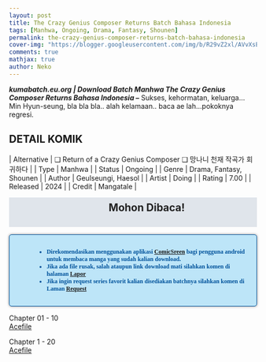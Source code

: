 ```yaml
---
layout: post
title: The Crazy Genius Composer Returns Batch Bahasa Indonesia 
tags: [Manhwa, Ongoing, Drama, Fantasy, Shounen]
permalink: the-crazy-genius-composer-returns-batch-bahasa-indonesia
cover-img: "https://blogger.googleusercontent.com/img/b/R29vZ2xl/AVvXsEg4QrDK-slcFDQ3V7nLcyZ9iX2Y95WcNZdOrbUX9aDL5bkn9aOjzRZLnYpIy_qUN9la_52t_PfKeMGBjFQfbV24Gk8roXdAn-x2N9jGEXCrT7UbsZWaxp9JJ7nOraKicbtG1e7N8ifxjYlGThocaqXuyyb-kwU5DDojGsWyMBmAqdLTq4DaLIdKWYPO9Obv/s1030/resource-127490-IkYm5Aik.jpeg"
comments: true
mathjax: true
author: Neko
---
```



**<em>kumabatch.eu.org | Download Batch Manhwa The Crazy Genius Composer Returns Bahasa Indonesia –</em>** Sukses, kehormatan, keluarga… Min Hyun-seung, bla bla bla.. alah kelamaan.. baca ae lah…pokoknya regresi.

## DETAIL KOMIK

| Alternative | ❑ Return of a Crazy Genius Composer ❑ 망나니 천재 작곡가 회귀하다 |
| Type | Manhwa |
| Status | Ongoing |
| Genre | Drama, Fantasy, Shounen |
| Author | Geulseungi, Haesol |
| Artist | Doing |
| Rating | 7.00 |
| Released | 2024 |
| Credit  | Mangatale |

<h2 style="background-attachment: initial; background-clip: initial; background-color: #e0e5eb; background-origin: initial; background-position: 12px 1px; background-repeat: no-repeat; background-size: initial; color: #222222; line-height: 22px; margin: 5px 0px; min-height: 38px; padding: 10px 12px 12px 68px; text-align: center;"> 
Mohon Dibaca!</h2>

<div style="-moz-border-radius: 15px; -moz-box-shadow: 0 0 5px #888; -webkit-border-radius: 15px; -webkit-box-shadow: 0 0 5px #888; background-attachment: initial; background-clip: initial; background-color: #bde5f8; background-origin: initial; background-position: 10px 50%; background-repeat: no-repeat; background-size: initial; background: #bde5f8 url(&quot;https://sites.google.com/site/problogiz/my-icon/info.png&quot;) no-repeat 10px center; border-radius: 5px; border: 1px solid; box-shadow: rgb(136, 136, 136) 0px 0px 5px; color: #00529b; font: bold 12px verdana; margin: 15px 0px; padding: 15px 20px 15px 55px; "> 
<ul>
  <li>Direkomendasikan menggunakan aplikasi <a href="https://play.google.com/store/apps/details?id=com.viewer.comicscreen">ComicSreen</a> bagi pengguna android untuk membaca manga yang sudah kalian download.</li>
  <li>Jika ada file rusak, salah ataupun link download mati silahkan komen di halaman <a href="https://kumabatch.github.io/lapor/">Lapor</a></li>
  <li>Jika ingin request series favorit kalian disediakan batchnya silahkan komen di Laman <a href="https://kumabatch.github.io/request/">Request</a></li>
</ul>
</div>

Chapter 01 - 10<br>
<a href="http://ouo.io/qs/OzRuKBTK?s=https://acefile.co/f/106515456/kumabatch-the-cra-zy-gen-ius-com-poser-ret-urns-chapter-01-10-zip">Acefile</a>

Chapter 1 - 20<br>
<a href="http://ouo.io/qs/OzRuKBTK?s=https://acefile.co/f/106515482/kumabatch-the-cra-zy-gen-ius-com-poser-ret-urns-chapter-11-20-zip">Acefile</a>
